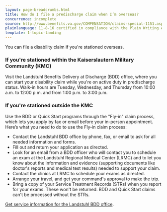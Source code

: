 ```yaml
---
layout: page-breadcrumbs.html
title: How do I file a predischarge claim when I’m overseas?
concurrence: incomplete
source: http://www.benefits.va.gov/COMPENSATION/claims-special-1151.asp,http://www.benefits.va.gov/PREDISCHARGE/claims-pre-discharge-overseas-intake-sites.asp
plainlanguage: 11-8-16 certified in compliance with the Plain Writing Act
template: 1-topic-landing
---
```



You can file a disability claim if you're stationed overseas. 

### If you're stationed within the Kaiserslautern Military Community (KMC)

Visit the Landstuhl Benefits Delivery at Discharge (BDD) office, where you can start your disability claim while you're on active duty in predischarge status. Walk-in hours are Tuesday, Wednesday, and Thursday from 10:00 a.m. to 12:00 p.m. and from 1:00 p.m. to 3:00 p.m.

### If you're stationed outside the KMC

Use the BDD or Quick Start programs through the "Fly-in" claim process, which lets you apply by fax or email before your in-person appointment. Here’s what you need to do to use the Fly-in claim process:

<div class="call-out" markdown="1">

- Contact the Landstuhl BDD office by phone, fax, or email to ask for all needed information and forms.
- Fill out and return your application as directed.
- Look for an email from a BDD officer who will contact you to schedule an exam at the Landstuhl Regional Medical Center (LRMC) and to let you know about the information and evidence (supporting documents like doctor's reports and medical test results) needed to support your claim.
- Contact the clinics at LRMC to schedule your exams as directed.
- Arrange your travel, and get your command's approval to make the trip.
- Bring a copy of your Service Treatment Records (STRs) when you report for your exams. These won't be returned. BDD and Quick Start claims can't be processed without the STRs.

[Get service information for the Landstuhl BDD office](https://ermc.amedd.army.mil/landstuhl/services.cfm?MTFinfo_id=733).

</div>
